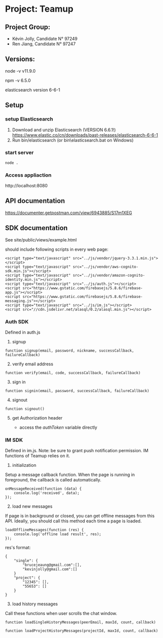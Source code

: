 # Project: Teamup

## Project Group:
- Kévin Jolly, Candidate N° 97249
- Ren Jiang, Candidate N° 97247

## Versions:
node -v
v11.9.0

npm -v
6.5.0

elasticsearch
version 6-6-1

## Setup
### setup Elasticsearch
1. Download and unzip Elasticsearch (VERSION 6.6.1!)
https://www.elastic.co/cn/downloads/past-releases/elasticsearch-6-6-1
2. Run bin/elasticsearch (or bin\elasticsearch.bat on Windows)

### start server
```
node .
```

### Access appliaction
http://localhost:8080


## API documentation 
https://documenter.getpostman.com/view/6943885/S17m1XEG

## SDK documentation

See site/public/views/example.html

should include following scripts in every web page: 

```
<script type="text/javascript" src="../js/vendor/jquery-3.3.1.min.js"></script>
<script type="text/javascript" src="../js/vendor/aws-cognito-sdk.min.js"></script>
<script type="text/javascript" src="../js/vendor/amazon-cognito-identity.min.js"></script>
<script type="text/javascript" src="../js/auth.js"></script>
<script src="https://www.gstatic.com/firebasejs/5.8.6/firebase-app.js"></script>
<script src="https://www.gstatic.com/firebasejs/5.8.6/firebase-messaging.js"></script>
<script type="text/javascript" src="../js/im.js"></script>
<script src="//cdn.jsdelivr.net/alasql/0.2/alasql.min.js"></script>
```

### Auth SDK

Defined in auth.js

1. signup
```
function signup(email, password, nickname, successCallback, failureCallback)
```

2. verify email address
```
function verify(email, code, successCallback, failureCallback)
```

3. sign in
```
function signin(email, password, successCallback, failureCallback)
```

4. signout
```
function signout()
```

5. get Authorization header

    * access the *authToken* variable directly

### IM SDK

Defined in im.js. Note: be sure to grant push notification permission. IM functions of Teamup relies on it.

1. initialization

Setup a message callback function. When the page is running in foreground, the callback is called automatically.
```
onMessageReceived(function (data) {
    console.log('received', data);
});
```

2. load new messages

If page is in background or closed, you can get offline messages from this API. Ideally, you should call this method each time a page is loaded.

```
loadOfflineMessages(function (res) {
    console.log('offline load result', res);
});
```

res's format:
```
{
    "single": {
        "brucejeaung@gmail.com":[],
        "kevinjolly@gmail.com":[]
    }
    "project": {
        "12345": [],
        "55653": []
    }
}
```

3. load history messages

Call these functions when user scrolls the chat window.
```
function loadSingleHistoryMessages(peerEmail, maxId, count, callback)

function loadProjectHistoryMessages(projectId, maxId, count, callback)
```